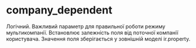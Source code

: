 company_dependent
===========================
Логічний. Важливий параметр для правильної роботи режиму мультикомпанії. Встановлює залежність поля від поточної
компанії користувача.
Значення поля зберігається у зовнішній моделі ir.property.


